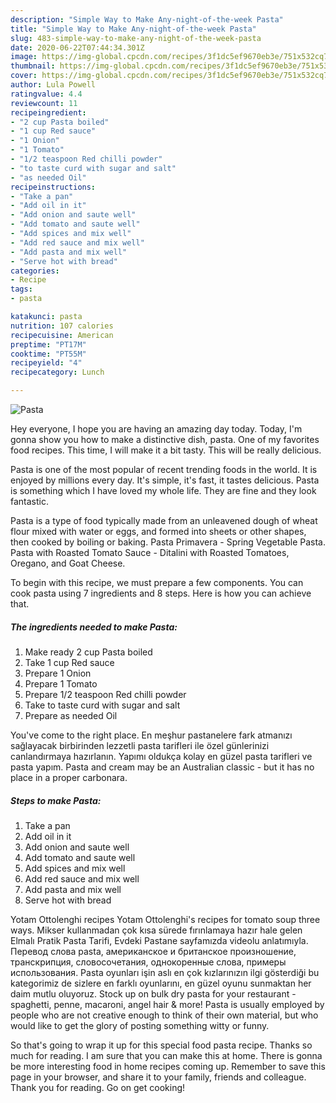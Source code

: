 ```yaml
---
description: "Simple Way to Make Any-night-of-the-week Pasta"
title: "Simple Way to Make Any-night-of-the-week Pasta"
slug: 483-simple-way-to-make-any-night-of-the-week-pasta
date: 2020-06-22T07:44:34.301Z
image: https://img-global.cpcdn.com/recipes/3f1dc5ef9670eb3e/751x532cq70/pasta-recipe-main-photo.jpg
thumbnail: https://img-global.cpcdn.com/recipes/3f1dc5ef9670eb3e/751x532cq70/pasta-recipe-main-photo.jpg
cover: https://img-global.cpcdn.com/recipes/3f1dc5ef9670eb3e/751x532cq70/pasta-recipe-main-photo.jpg
author: Lula Powell
ratingvalue: 4.4
reviewcount: 11
recipeingredient:
- "2 cup Pasta boiled"
- "1 cup Red sauce"
- "1 Onion"
- "1 Tomato"
- "1/2 teaspoon Red chilli powder"
- "to taste curd with sugar and salt"
- "as needed Oil"
recipeinstructions:
- "Take a pan"
- "Add oil in it"
- "Add onion and saute well"
- "Add tomato and saute well"
- "Add spices and mix well"
- "Add red sauce and mix well"
- "Add pasta and mix well"
- "Serve hot with bread"
categories:
- Recipe
tags:
- pasta

katakunci: pasta 
nutrition: 107 calories
recipecuisine: American
preptime: "PT17M"
cooktime: "PT55M"
recipeyield: "4"
recipecategory: Lunch

---
```



![Pasta](https://img-global.cpcdn.com/recipes/3f1dc5ef9670eb3e/751x532cq70/pasta-recipe-main-photo.jpg)

Hey everyone, I hope you are having an amazing day today. Today, I'm gonna show you how to make a distinctive dish, pasta. One of my favorites food recipes. This time, I will make it a bit tasty. This will be really delicious.

Pasta is one of the most popular of recent trending foods in the world. It is enjoyed by millions every day. It's simple, it's fast, it tastes delicious. Pasta is something which I have loved my whole life. They are fine and they look fantastic.

Pasta is a type of food typically made from an unleavened dough of wheat flour mixed with water or eggs, and formed into sheets or other shapes, then cooked by boiling or baking. Pasta Primavera - Spring Vegetable Pasta. Pasta with Roasted Tomato Sauce - Ditalini with Roasted Tomatoes, Oregano, and Goat Cheese.


To begin with this recipe, we must prepare a few components. You can cook pasta using 7 ingredients and 8 steps. Here is how you can achieve that.

<!--inarticleads1-->

##### The ingredients needed to make Pasta:

1. Make ready 2 cup Pasta boiled
1. Take 1 cup Red sauce
1. Prepare 1 Onion
1. Prepare 1 Tomato
1. Prepare 1/2 teaspoon Red chilli powder
1. Take to taste curd with sugar and salt
1. Prepare as needed Oil


You&#39;ve come to the right place. En meşhur pastanelere fark atmanızı sağlayacak birbirinden lezzetli pasta tarifleri ile özel günlerinizi canlandırmaya hazırlanın. Yapımı oldukça kolay en güzel pasta tarifleri ve pasta yapım. Pasta and cream may be an Australian classic - but it has no place in a proper carbonara. 

<!--inarticleads2-->

##### Steps to make Pasta:

1. Take a pan
1. Add oil in it
1. Add onion and saute well
1. Add tomato and saute well
1. Add spices and mix well
1. Add red sauce and mix well
1. Add pasta and mix well
1. Serve hot with bread


Yotam Ottolenghi recipes Yotam Ottolenghi&#39;s recipes for tomato soup three ways. Mikser kullanmadan çok kısa sürede fırınlamaya hazır hale gelen Elmalı Pratik Pasta Tarifi, Evdeki Pastane sayfamızda videolu anlatımıyla. Перевод слова pasta, американское и британское произношение, транскрипция, словосочетания, однокоренные слова, примеры использования. Pasta oyunları işin aslı en çok kızlarınızın ilgi gösterdiği bu kategorimiz de sizlere en farklı oyunlarını, en güzel oyunu sunmaktan her daim mutlu oluyoruz. Stock up on bulk dry pasta for your restaurant - spaghetti, penne, macaroni, angel hair &amp; more! Pasta is usually employed by people who are not creative enough to think of their own material, but who would like to get the glory of posting something witty or funny. 

So that's going to wrap it up for this special food pasta recipe. Thanks so much for reading. I am sure that you can make this at home. There is gonna be more interesting food in home recipes coming up. Remember to save this page in your browser, and share it to your family, friends and colleague. Thank you for reading. Go on get cooking!
